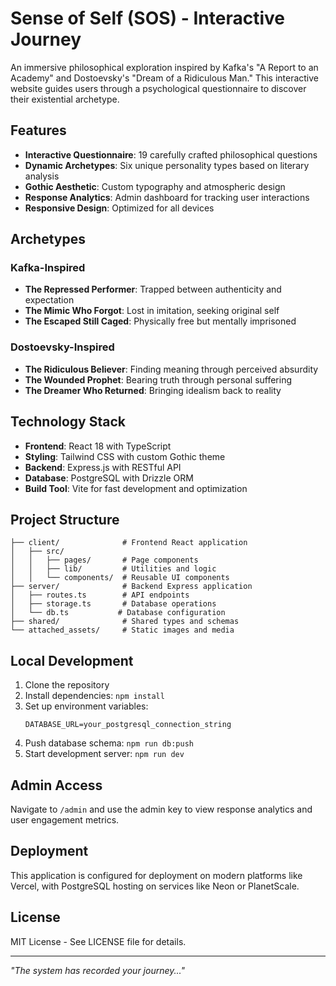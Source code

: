# Sense of Self (SOS) - Interactive Journey

An immersive philosophical exploration inspired by Kafka's "A Report to an Academy" and Dostoevsky's "Dream of a Ridiculous Man." This interactive website guides users through a psychological questionnaire to discover their existential archetype.

## Features

- **Interactive Questionnaire**: 19 carefully crafted philosophical questions
- **Dynamic Archetypes**: Six unique personality types based on literary analysis
- **Gothic Aesthetic**: Custom typography and atmospheric design
- **Response Analytics**: Admin dashboard for tracking user interactions
- **Responsive Design**: Optimized for all devices

## Archetypes

### Kafka-Inspired
- **The Repressed Performer**: Trapped between authenticity and expectation
- **The Mimic Who Forgot**: Lost in imitation, seeking original self
- **The Escaped Still Caged**: Physically free but mentally imprisoned

### Dostoevsky-Inspired  
- **The Ridiculous Believer**: Finding meaning through perceived absurdity
- **The Wounded Prophet**: Bearing truth through personal suffering
- **The Dreamer Who Returned**: Bringing idealism back to reality

## Technology Stack

- **Frontend**: React 18 with TypeScript
- **Styling**: Tailwind CSS with custom Gothic theme
- **Backend**: Express.js with RESTful API
- **Database**: PostgreSQL with Drizzle ORM
- **Build Tool**: Vite for fast development and optimization

## Project Structure

```
├── client/              # Frontend React application
│   ├── src/
│   │   ├── pages/       # Page components
│   │   ├── lib/         # Utilities and logic
│   │   └── components/  # Reusable UI components
├── server/              # Backend Express application
│   ├── routes.ts        # API endpoints
│   ├── storage.ts       # Database operations
│   └── db.ts           # Database configuration
├── shared/              # Shared types and schemas
└── attached_assets/     # Static images and media
```

## Local Development

1. Clone the repository
2. Install dependencies: `npm install`
3. Set up environment variables:
   ```
   DATABASE_URL=your_postgresql_connection_string
   ```
4. Push database schema: `npm run db:push`
5. Start development server: `npm run dev`

## Admin Access

Navigate to `/admin` and use the admin key to view response analytics and user engagement metrics.

## Deployment

This application is configured for deployment on modern platforms like Vercel, with PostgreSQL hosting on services like Neon or PlanetScale.

## License

MIT License - See LICENSE file for details.

---

*"The system has recorded your journey..."*